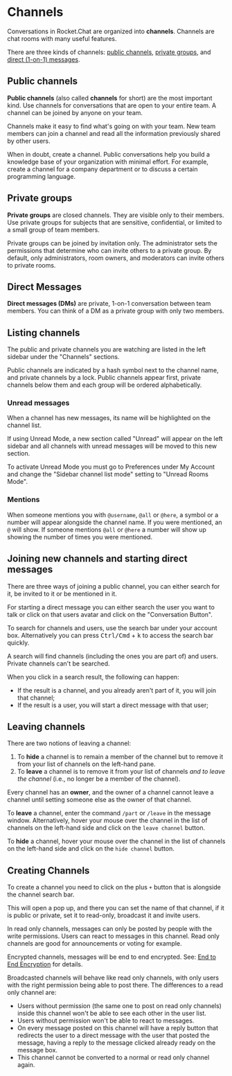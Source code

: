 # Channels

Conversations in Rocket.Chat are organized into __channels__. Channels are chat rooms with many useful features.

There are three kinds of channels: [public channels](#public-channels), [private groups](#private-groups), and [direct (1-on-1) messages](#direct-messages).

## Public channels

**Public channels** (also called **channels** for short) are the most important kind. Use channels for conversations that are open to your entire team. A channel can be joined by anyone on your team.

Channels make it easy to find what's going on with your team. New team members can join a channel and read all the information previously shared by other users.

When in doubt, create a channel. Public conversations help you build a knowledge base of your organization with minimal effort. For example, create a channel for a company department or to discuss a certain programming language.

## Private groups

**Private groups** are closed channels. They are visible only to their members. Use private groups for subjects that are sensitive, confidential, or limited to a small group of team members.

Private groups can be joined by invitation only. The administrator sets the permissions that determine who can invite others to a private group. By default, only administrators, room owners, and moderators can invite others to private rooms.

## Direct Messages

**Direct messages (DMs)** are private, 1-on-1 conversation between team members. You can think of a DM as a private group with only two members.

## Listing channels

The public and private channels you are watching are listed in the left sidebar under the "Channels" sections.

Public channels are indicated by a hash symbol next to the channel name, and private channels by a lock. Public channels appear first, private channels below them and each group will be ordered alphabetically.

### Unread messages

When a channel has new messages, its name will be highlighted on the channel list.

If using Unread Mode, a new section called "Unread" will appear on the left sidebar and all channels with unread messages will be moved to this new section.

To activate Unread Mode you must go to Preferences under My Account and change the "Sidebar channel list mode" setting to "Unread Rooms Mode".

### Mentions

When someone mentions you with `@username`, `@all` or `@here`, a symbol or a number will appear alongside the channel name.  If you were mentioned, an `@` will show.  If someone mentions `@all` or `@here` a number will show up showing the number of times you were mentioned.

## Joining new channels and starting direct messages

There are three ways of joining a public channel, you can either search for it, be invited to it or be mentioned in it.

For starting a direct message you can either search the user you want to talk or click on that users avatar and click on the "Conversation Button".

To search for channels and users, use the search bar under your account box. Alternatively you can press <kbd>Ctrl/Cmd</kbd> + <kbd>k</kbd> to access the search bar quickly.

A search will find channels (including the ones you are part of) and users. Private channels can't be searched.

When you click in a search result, the following can happen:

- If the result is a channel, and you already aren't part of it, you will join that channel;
- If the result is a user, you will start a direct message with that user;

## Leaving channels

There are two notions of leaving a channel:

1. To **hide** a channel is to remain a member of the channel but to remove it from your list of channels on the left-hand pane.
2. To **leave** a channel is to remove it from your list of channels _and to leave the channel_ (i.e., no longer be a member of the channel).

Every channel has an **owner**, and the owner of a channel cannot leave a channel until setting someone else as the owner of that channel.

To **leave** a channel, enter the command `/part` or `/leave` in the message window. Alternatively, hover your mouse over the channel in the list of channels on the left-hand side and click on the `leave channel` button.

To **hide** a channel, hover your mouse over the channel in the list of channels on the left-hand side and click on the `hide channel` button.

## Creating Channels

To create a channel you need to click on the plus `+` button that is alongside the channel search bar.

This will open a pop up, and there you can set the name of that channel, if it is public or private, set it to read-only, broadcast it and invite users.

In read only channels, messages can only be posted by people with the write permissions. Users can react to messages in this channel. Read only channels are good for announcements or voting for example.

Encrypted channels, messages will be end to end encrypted.  See: [End to End Encryption](../end-to-end-encryption/) for details.

Broadcasted channels will behave like read only channels, with only users with the right permission being able to post there. The differences to a read only channel are:

- Users without permission (the same one to post on read only channels) inside this channel won't be able to see each other in the user list.
- Users without permission won't be able to react to messages.
- On every message posted on this channel will have a reply button that redirects the user to a direct message with the user that posted the message, having a reply to the message clicked already ready on the message box.
- This channel cannot be converted to a normal or read only channel again.
